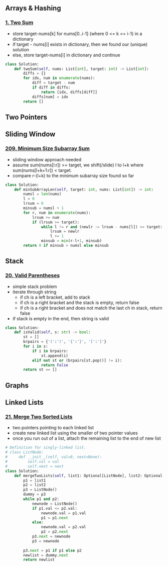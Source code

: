 ## Arrays & Hashing

### [1. Two Sum](https://leetcode.com/problems/two-sum/description/)
- store target-nums[k] for nums[0..i-1] (where 0 <= k <= i-1) in a dictionary
- if target - nums[i] exists in dictionary, then we found our (unique) solution
- else, store target-nums[i] in dictionary and continue

```python
class Solution:
    def twoSum(self, nums: List[int], target: int) -> List[int]:
        diffs = {}
        for idx, num in enumerate(nums):
            diff = target - num
            if diff in diffs:
                return [idx, diffs[diff]]
            diffs[num] = idx
        return []
```

## Two Pointers

## Sliding Window

### [209. Minimum Size Subarray Sum](https://leetcode.com/problems/minimum-size-subarray-sum/description/)

- sliding window approach needed
- assume sum(nums[l:r]) >= target, we shift(/slide) l to l+k where sum(nums[l+k+1:r]) < target.
- compare r-(l+k) to the minimum subarray size found so far

```python
class Solution:
    def minSubArrayLen(self, target: int, nums: List[int]) -> int:
        numsl = len(nums)
        l = 0
        lrsum = 0
        minsub = numsl + 1
        for r, num in enumerate(nums):
            lrsum += num
            if (lrsum >= target):
                while l != r and (newlr := lrsum - nums[l]) >= target:
                    lrsum = newlr
                    l += 1
                minsub = min(r-l+1, minsub)
        return 0 if minsub > numsl else minsub
```

## Stack

### [20. Valid Parentheses](https://leetcode.com/problems/valid-parentheses/description/)
- simple stack problem
- iterate through string
    - if ch is a left bracket, add to stack
    - if ch is a right bracket and the stack is empty, return false
    - if ch is a right bracket and does not match the last ch in stack, return false
- if stack is empty in the end, then string is valid
```python
class Solution:
    def isValid(self, s: str) -> bool:
        st = []
        brpairs = {'(':')', '{':'}', '[':']'}
        for i in s:
            if i in brpairs:
                st.append(i)
            elif not st or (brpairs[st.pop()] != i):
                return False
        return st == []
```

## Graphs

## Linked Lists

### [21. Merge Two Sorted Lists](https://leetcode.com/problems/merge-two-sorted-lists/description/)

- two pointers pointing to each linked list
- create new linked list using the smaller of two pointer values
- once you run out of a list, attach the remaining list to the end of new list

```python
# Definition for singly-linked list.
# class ListNode:
#     def __init__(self, val=0, next=None):
#         self.val = val
#         self.next = next
class Solution:
    def mergeTwoLists(self, list1: Optional[ListNode], list2: Optional[ListNode]) -> Optional[ListNode]:
        p1 = list1
        p2 = list2
        p3 = ListNode()
        dummy = p3
        while p1 and p2:
            newnode = ListNode()
            if p1.val <= p2.val:
                newnode.val = p1.val
                p1 = p1.next
            else:
                newnode.val = p2.val
                p2 = p2.next
            p3.next = newnode
            p3 = newnode
        
        p3.next = p1 if p1 else p2
        newlist = dummy.next
        return newlist
```